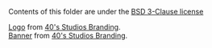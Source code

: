 Contents of this folder are under the [BSD 3-Clause license](../../../LICENSE.txt)

[Logo](logo.png) from [40's Studios Branding](https://github.com/fortiesstudios/branding).<br>
[Banner](banner-corner-60px.png) from [40's Studios Branding](https://github.com/fortiesstudios/branding).
